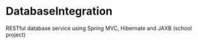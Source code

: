 # DatabaseIntegration
RESTful database service using Spring MVC, Hibernate and JAXB (school project)
